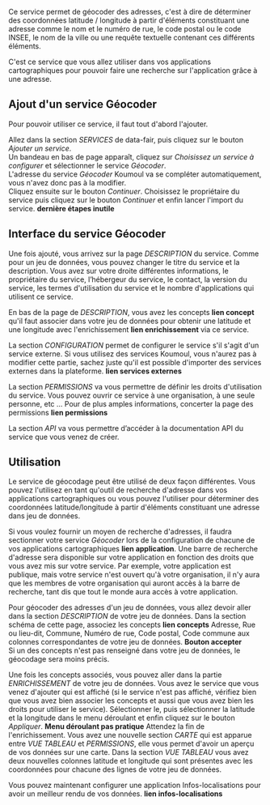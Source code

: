 Ce service permet de géocoder des adresses, c'est à dire de déterminer des coordonnées latitude / longitude à partir d'éléments constituant une adresse comme le nom et le numéro de rue, le code postal ou le code INSEE, le nom de la ville ou une requête textuelle contenant ces différents éléments.

C'est ce service que vous allez utiliser dans vos applications cartographiques pour pouvoir faire une recherche sur l'application grâce à une adresse.

## Ajout d'un service Géocoder

Pour pouvoir utiliser ce service, il faut tout d'abord l'ajouter.  

Allez dans la section *SERVICES* de data-fair, puis cliquez sur le bouton *Ajouter un service*.  
Un bandeau en bas de page apparaît, cliquez sur *Choisissez un service à configurer* et sélectionner le service *Géocoder*.  
L'adresse du service *Géocoder* Koumoul va se compléter automatiquement, vous n'avez donc pas à la modifier.  
Cliquez ensuite sur le bouton *Continuer*. Choisissez le propriétaire du service puis cliquez sur le bouton *Continuer* et enfin lancer l'import du service. **dernière étapes inutile**

## Interface du service Géocoder

Une fois ajouté, vous arrivez sur la page *DESCRIPTION* du service. Comme pour un  jeu de données, vous pouvez changer le titre du service et la description. Vous avez sur votre droite différentes informations, le propriétaire du service, l’hébergeur du service, le contact, la version du service, les termes d'utilisation du service et le nombre d'applications qui utilisent ce service.

En bas de la page de *DESCRIPTION*, vous avez les concepts **lien concept** qu'il faut associer dans votre jeu de données pour obtenir une latitude et une longitude avec l'enrichissement **lien enrichissement** via ce service.

La section *CONFIGURATION* permet de configurer le service s'il s'agit d'un service externe. Si vous utilisez des services Koumoul, vous n'aurez pas à modifier cette partie, sachez juste qu'il est possible d'importer des services externes dans la plateforme. **lien services externes**

La section *PERMISSIONS* va vous permettre de définir les droits d'utilisation du service. Vous pouvez ouvrir ce service à une organisation, à une seule personne, etc ... Pour de plus amples informations, concerter la page des permissions **lien permissions**

La section *API* va vous permettre d’accéder à la documentation API du service que vous venez de créer.

## Utilisation

Le service de géocodage peut être utilisé de deux façon différentes. Vous pouvez l'utilisez en tant qu'outil de recherche d'adresse dans vos applications cartographiques ou vous pouvez l'utiliser pour déterminer des coordonnées latitude/longitude à partir d'éléments constituant une adresse dans jeu de données.

Si vous voulez fournir un moyen de recherche d'adresses, il faudra sectionner votre service *Géocoder* lors de la configuration de chacune de vos applications cartographiques **lien application**. Une barre de recherche d'adresse sera disponible sur votre application en fonction des droits que vous avez mis sur votre service. Par exemple, votre application est publique, mais votre service n'est ouvert qu'à votre organisation, il n'y aura que les membres de votre organisation qui auront accès à la barre de recherche, tant dis que tout le monde aura accès à votre application.

Pour géocoder des adresses d'un jeu de données, vous allez devoir aller dans la section *DESCRIPTION* de votre jeu de données. Dans la section schéma de cette page, associez les concepts **lien concepts** Adresse, Rue ou lieu-dit, Commune, Numéro de rue, Code postal, Code commune aux colonnes correspondantes de votre jeu de données. **Bouton accepter**  
Si un des concepts n'est pas renseigné dans votre jeu de données, le géocodage sera moins précis.

Une fois les concepts associés, vous pouvez aller dans la partie *ENRICHISSEMENT* de votre jeu de données. Vous avez le service que vous venez d'ajouter qui est affiché (si le service n'est pas affiché, vérifiez bien que vous avez bien associer les concepts et aussi que vous avez bien les droits pour utiliser le service). Sélectionner le, puis sélectionner la latitude et la longitude dans le menu déroulant et enfin cliquez sur le bouton *Appliquer*. **Menu déroulant pas pratique** Attendez la fin de l'enrichissement. Vous avez une nouvelle section *CARTE* qui est apparue entre *VUE TABLEAU* et *PERMISSIONS*, elle vous permet d'avoir un aperçu de vos données sur une carte. Dans la section *VUE TABLEAU* vous avez deux nouvelles colonnes latitude et longitude qui sont présentes avec les coordonnées pour chacune des lignes de votre jeu de données.

Vous pouvez maintenant configurer une application Infos-localisations pour avoir un meilleur rendu de vos données. **lien infos-localisations**
